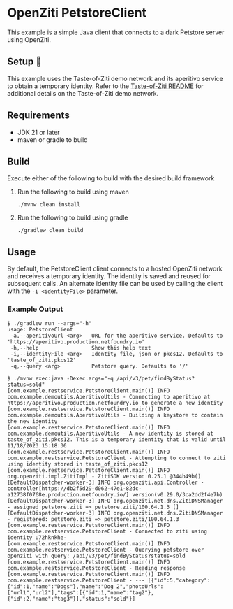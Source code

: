 # OpenZiti PetstoreClient

This example is a simple Java client that connects to a dark Petstore server using OpenZiti.

## Setup :wrench:
This example uses the Taste-of-Ziti demo network and its aperitivo service to obtain a temporary identity. Refer to
the [Taste-of-Ziti README](../../README.md) for additional details on the Taste-of-Ziti demo network.

## Requirements
* JDK 21 or later
* maven or gradle to build

## Build
Execute either of the following to build with the desired build framework

1. Run the following to build using maven

       ./mvnw clean install

1. Run the following to build using gradle

       ./gradlew clean build

## Usage

By default, the PetstoreClient client connects to a hosted OpenZiti network and receives a temporary identity.  The
identity is saved and reused for subsequent calls.  An alternate identity file can be used by calling the client with
the `-i <identityFile>` parameter.


### Example Output

```shell
$ ./gradlew run --args="-h"
usage: PetstoreClient
 -a,--aperitivoUrl <arg>   URL for the aperitivo service. Defaults to 'https://aperitivo.production.netfoundry.io'
 -h,--help                 Show this help text
 -i,--identityFile <arg>   Identity file, json or pkcs12. Defaults to 'taste_of_ziti.pkcs12'
 -q,--query <arg>          Petstore query. Defaults to '/'

$ ./mvnw exec:java -Dexec.args="-q /api/v3/pet/findByStatus?status=sold"
[com.example.restservice.PetstoreClient.main()] INFO com.example.demoutils.AperitivoUtils - Connecting to aperitivo at https://aperitivo.production.netfoundry.io to generate a new identity
[com.example.restservice.PetstoreClient.main()] INFO com.example.demoutils.AperitivoUtils - Building a keystore to contain the new identity
[com.example.restservice.PetstoreClient.main()] INFO com.example.demoutils.AperitivoUtils - A new identity is stored at taste_of_ziti.pkcs12. This is a temporary identity that is valid until 11/18/2023 15:18:36
[com.example.restservice.PetstoreClient.main()] INFO com.example.restservice.PetstoreClient - Attempting to connect to ziti using identity stored in taste_of_ziti.pkcs12
[com.example.restservice.PetstoreClient.main()] INFO org.openziti.impl.ZitiImpl - ZitiSDK version 0.25.1 @344b49b()
[DefaultDispatcher-worker-3] INFO org.openziti.api.Controller - controller[https://db2f5d29-d062-47e1-82dc-a12738f0768e.production.netfoundry.io/] version(v0.29.0/3ca2dd2f4e7b)
[DefaultDispatcher-worker-3] INFO org.openziti.net.dns.ZitiDNSManager - assigned petstore.ziti => petstore.ziti/100.64.1.3 []
[DefaultDispatcher-worker-3] INFO org.openziti.net.dns.ZitiDNSManager - registered: petstore.ziti => petstore.ziti/100.64.1.3
[com.example.restservice.PetstoreClient.main()] INFO com.example.restservice.PetstoreClient - Connected to ziti using identity u72hknkhe-
[com.example.restservice.PetstoreClient.main()] INFO com.example.restservice.PetstoreClient - Querying petstore over openziti with query: /api/v3/pet/findByStatus?status=sold
[com.example.restservice.PetstoreClient.main()] INFO com.example.restservice.PetstoreClient - Reading response
[com.example.restservice.PetstoreClient.main()] INFO com.example.restservice.PetstoreClient - --- [{"id":5,"category":{"id":1,"name":"Dogs"},"name":"Dog 2","photoUrls":["url1","url2"],"tags":[{"id":1,"name":"tag2"},{"id":2,"name":"tag3"}],"status":"sold"}]
```
